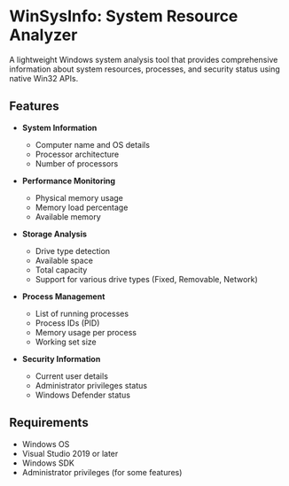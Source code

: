 # WinSysInfo: System Resource Analyzer

A lightweight Windows system analysis tool that provides comprehensive information about system resources, processes, and security status using native Win32 APIs.

## Features

- **System Information**
  - Computer name and OS details
  - Processor architecture
  - Number of processors

- **Performance Monitoring**
  - Physical memory usage
  - Memory load percentage
  - Available memory

- **Storage Analysis**
  - Drive type detection
  - Available space
  - Total capacity
  - Support for various drive types (Fixed, Removable, Network)

- **Process Management**
  - List of running processes
  - Process IDs (PID)
  - Memory usage per process
  - Working set size

- **Security Information**
  - Current user details
  - Administrator privileges status
  - Windows Defender status

## Requirements

- Windows OS
- Visual Studio 2019 or later
- Windows SDK
- Administrator privileges (for some features)
